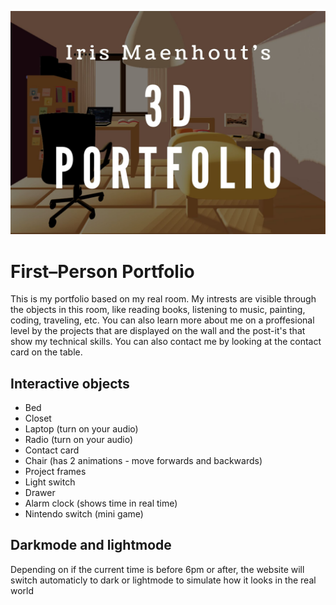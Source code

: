 ![Bedroom](public/images/3d_portfolio.jpg)

# First–Person Portfolio
This is my portfolio based on my real room. My intrests are visible through the objects in this room, like reading books, listening to music, painting, coding, traveling, etc.
You can also learn more about me on a proffesional level by the projects that are displayed on the wall and the post-it's that show my technical skills. You can also contact me by looking at the contact card on the table.

## Interactive objects
- Bed
- Closet
- Laptop (turn on your audio)
- Radio (turn on your audio)
- Contact card
- Chair (has 2 animations - move forwards and backwards)
- Project frames
- Light switch
- Drawer
- Alarm clock (shows time in real time)
- Nintendo switch (mini game)

## Darkmode and lightmode
Depending on if the current time is before 6pm or after, the website will switch automaticly to dark or lightmode to simulate how it looks in the real world 

